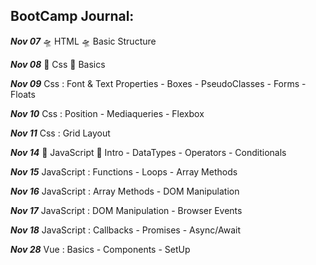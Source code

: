 

##  BootCamp Journal:
***Nov 07*** 🛸 HTML 🛸 Basic Structure 

***Nov 08***  🎨 Css 🎨  Basics 

***Nov 09***   Css : Font & Text Properties - Boxes - PseudoClasses - Forms - Floats 

***Nov 10***   Css : Position - Mediaqueries - Flexbox 

***Nov 11***  Css : Grid Layout 

***Nov 14***  🐯 JavaScript 🐯 Intro - DataTypes - Operators - Conditionals 

***Nov 15***   JavaScript : Functions - Loops - Array Methods 

***Nov 16***   JavaScript : Array Methods - DOM Manipulation

***Nov 17***   JavaScript :  DOM Manipulation - Browser Events

***Nov 18***   JavaScript :  Callbacks - Promises - Async/Await

***Nov 28***   Vue :  Basics - Components - SetUp


